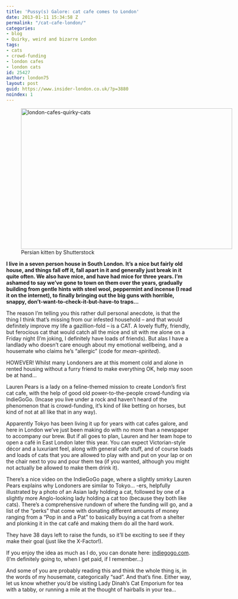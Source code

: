 ```yaml
---
title: 'Pussy(s) Galore: cat cafe comes to London'
date: 2013-01-11 15:34:58 Z
permalink: "/cat-cafe-london/"
categories:
- blog
- Quirky, weird and bizarre London
tags:
- cats
- crowd-funding
- london cafes
- london cats
id: 25427
author: london75
layout: post
guid: https://www.insider-london.co.uk/?p=3880
noindex: 1
---
```


<figure style="width: 569px" class="wp-caption aligncenter"><a href="/cat-cafe-london/" rel="attachment wp-att-3885"><img class=" " alt="london-cafes-quirky-cats" src="/wp-content/uploads/2013/01/kitteninteacup1.jpg" width="569" height="379" /></a><figcaption class="wp-caption-text">Persian kitten by Shutterstock</figcaption></figure>

**I live in a seven person house in South London. It’s a nice but fairly old house, and things fall off it, fall apart in it and generally just break in it quite often. We also have mice, and have had mice for three years. I’m ashamed to say we’ve gone to town on them over the years, gradually building from gentle hints with steel wool, peppermint and incense (I read it on the internet), to finally bringing out the big guns with horrible, snappy, don’t-want-to-check-it-but-have-to traps&#8230;**

The reason I’m telling you this rather dull personal anecdote, is that the thing I think that’s missing from our infested household &#8211; and that would definitely improve my life a gazillion-fold &#8211; is a CAT. A lovely fluffy, friendly, but ferocious cat that would catch all the mice and sit with me alone on a Friday night (I’m joking, I definitely have loads of friends). But alas I have a landlady who doesn’t care enough about my emotional wellbeing, and a housemate who claims he’s “allergic” (code for _mean-spirited_).

HOWEVER! Whilst many Londoners are at this moment cold and alone in rented housing without a furry friend to make everything OK, help may soon be at hand&#8230;

Lauren Pears is a lady on a feline-themed mission to create London’s first cat cafe, with the help of good old power-to-the-people crowd-funding via IndieGoGo. (Incase you live under a rock and haven’t heard of the phenomenon that is crowd-funding, it’s kind of like betting on horses, but kind of not at all like that in any way).

Apparently Tokyo has been living it up for years with cat cafes galore, and here in London we’ve just been making do with no more than a newspaper to accompany our brew. But if all goes to plan, Lauren and her team hope to open a café in East London later this year. You can expect Victorian-style décor and a luxuriant feel, along with general cafe stuff, and of course loads and loads of cats that you are allowed to play with and put on your lap or on the chair next to you and pour them tea (if you wanted, although you might not actually be allowed to make them drink it).

<p style="text-align: left;">
  There’s a nice video on the IndieGoGo page, where a slightly smirky Lauren Pears explains why Londoners are similar to Tokyo… -ers, helpfully illustrated by a photo of an Asian lady holding a cat, followed by one of a slightly more Anglo-looking lady holding a cat too (because they both like cats). There’s a comprehensive rundown of where the funding will go, and a list of the “perks” that come with donating different amounts of money ranging from a “Pop in and a Pat” to basically buying a cat from a shelter and plonking it in the cat café and making them do all the hard work.
</p>

They have 38 days left to raise the funds, so it&#8217;ll be exciting to see if they make their goal (just like the X-Factor!).

If you enjoy the idea as much as I do, you can donate here: [indiegogo.com](http://www.indiegogo.com/LadyDsCatEmporium "Cat Cafe"). (I&#8217;m definitely going to, when I get paid, if I remember&#8230;)

And some of you are probably reading this and think the whole thing is, in the words of my housemate, categorically &#8220;sad&#8221;. And that&#8217;s fine. Either way, let us know whether you&#8217;d be visiting Lady Dinah&#8217;s Cat Emporium for tea with a tabby, or running a mile at the thought of hairballs in your tea&#8230;
